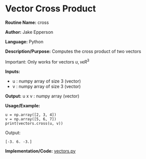 # Vector Cross Product

**Routine Name:** cross

**Author:** Jake Epperson

**Language:** Python

**Description/Purpose:** Computes the cross product of two vectors

Important: Only works for vectors $u,v \epsilon R^3$

**Inputs:**

- u : numpy array of size 3 (vector)
- v : numpy array of size 3 (vector)

**Output:** u x v : numpy array (vector)

**Usage/Example:**
 
    u = np.array([2, 3, 4])
    v = np.array([5, 6, 7])
    print(vectors.cross(u, v))

Output:

    [-3. 6. -3.]

**Implementation/Code:** [vectors.py](../../../src/linear_algebra/vectors.py)
